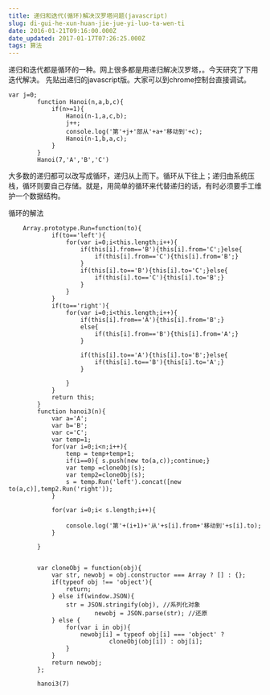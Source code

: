 ```yaml
---
title: 递归和迭代(循环)解决汉罗塔问题(javascript)
slug: di-gui-he-xun-huan-jie-jue-yi-luo-ta-wen-ti
date: 2016-01-21T09:16:00.000Z
date_updated: 2017-01-17T07:26:25.000Z
tags: 算法
---
```


递归和迭代都是循环的一种。网上很多都是用递归解决汉罗塔，。今天研究了下用迭代解决。 先贴出递归的javascript版。大家可以到chrome控制台直接调试。

    var j=0;  
            function Hanoi(n,a,b,c){
                if(n>=1){
                    Hanoi(n-1,a,c,b);
                    j++;
                    console.log('第'+j+'部从'+a+'移动到'+c);
                    Hanoi(n-1,b,a,c);
                }
            }
            Hanoi(7,'A','B','C')
    

大多数的递归都可以改写成循环，递归从上而下。循环从下往上；递归由系统压栈，循环则要自己存储。就是，用简单的循环来代替递归的话，有时必须要手工维护一个数据结构。

循环的解法

        Array.prototype.Run=function(to){
                if(to=='left'){
                    for(var i=0;i<this.length;i++){
                        if(this[i].from=='B'){this[i].from='C';}else{
                            if(this[i].from=='C'){this[i].from='B';}
                        }
                        if(this[i].to=='B'){this[i].to='C';}else{
                            if(this[i].to=='C'){this[i].to='B';}
                        }
                    }
                }
                if(to=='right'){
                    for(var i=0;i<this.length;i++){
                        if(this[i].from=='A'){this[i].from='B';}
                        else{
                            if(this[i].from=='B'){this[i].from='A';}
                        }
    
                        if(this[i].to=='A'){this[i].to='B';}else{
                            if(this[i].to=='B'){this[i].to='A';}
                        }
    
                    }
                }
                return this;
            }
            function hanoi3(n){
                var a='A';
                var b='B';
                var c='C';
                var temp=1;
                for(var i=0;i<n;i++){
                    temp = temp+temp+1;
                    if(i==0){ s.push(new to(a,c));continue;}
                    var temp =cloneObj(s);
                    var temp2=cloneObj(s);
                    s = temp.Run('left').concat([new to(a,c)],temp2.Run('right'));
                }
    
                for(var i=0;i< s.length;i++){
    
                    console.log('第'+(i+1)+'从'+s[i].from+'移动到'+s[i].to);
                }
    
            }
    
    
            var cloneObj = function(obj){
                var str, newobj = obj.constructor === Array ? [] : {};
                if(typeof obj !== 'object'){
                    return;
                } else if(window.JSON){
                    str = JSON.stringify(obj), //系列化对象
                            newobj = JSON.parse(str); //还原
                } else {
                    for(var i in obj){
                        newobj[i] = typeof obj[i] === 'object' ?
                                cloneObj(obj[i]) : obj[i];
                    }
                }
                return newobj;
            };
    
            hanoi3(7)
    
